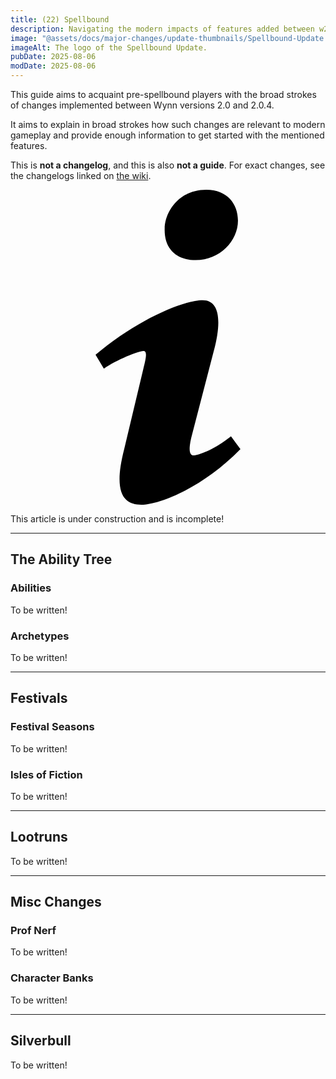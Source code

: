 ```yaml
---
title: (22) Spellbound
description: Navigating the modern impacts of features added between w2.0 (W21) and w2.0.4 (F23). Intended to rapidly acquaint returning players with the relevant details of past changes.
image: "@assets/docs/major-changes/update-thumbnails/Spellbound-Update.png"
imageAlt: The logo of the Spellbound Update.
pubDate: 2025-08-06
modDate: 2025-08-06
---
```


This guide aims to acquaint pre-spellbound players with the broad strokes of changes implemented between Wynn versions 2.0 and 2.0.4.

It aims to explain in broad strokes how such changes are relevant to modern gameplay and provide enough information to get started with the mentioned features.

This is **not a changelog**, and this is also **not a guide**. For exact changes, see the changelogs linked on [the wiki](https://wynncraft.wiki.gg/wiki/Version_history).

<div class="flex items-center glass text-white text-sm font-bold px-4 py-1" role="alert">
  <svg class="fill-current w-4 h-4 mr-2" xmlns="http://www.w3.org/2000/svg" viewBox="0 0 20 20"><path d="M12.432 0c1.34 0 2.01.912 2.01 1.957 0 1.305-1.164 2.512-2.679 2.512-1.269 0-2.009-.75-1.974-1.99C9.789 1.436 10.67 0 12.432 0zM8.309 20c-1.058 0-1.833-.652-1.093-3.524l1.214-5.092c.211-.814.246-1.141 0-1.141-.317 0-1.689.562-2.502 1.117l-.528-.88c2.572-2.186 5.531-3.467 6.801-3.467 1.057 0 1.233 1.273.705 3.23l-1.391 5.352c-.246.945-.141 1.271.106 1.271.317 0 1.357-.392 2.379-1.207l.6.814C12.098 19.02 9.365 20 8.309 20z"/></svg>
  <p>This article is under construction and is incomplete!</p>
</div>

---

## The Ability Tree
### Abilities
<p class="glass">To be written!</p>

### Archetypes
<p class="glass">To be written!</p>

---

## Festivals
### Festival Seasons
<p class="glass">To be written!</p>

### Isles of Fiction
<p class="glass">To be written!</p>

---

## Lootruns
<p class="glass">To be written!</p>

---

## Misc Changes
### Prof Nerf
<p class="glass">To be written!</p>

### Character Banks
<p class="glass">To be written!</p>

---

## Silverbull
<p class="glass">To be written!</p>